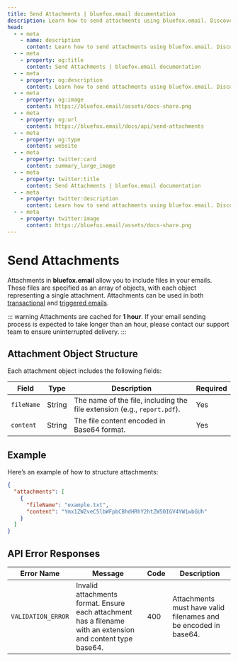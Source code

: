 ```yaml
---
title: Send Attachments | bluefox.email documentation
description: Learn how to send attachments using bluefox.email. Discover the attachment object structure, required fields, and example implementations.
head:
  - - meta
    - name: description
      content: Learn how to send attachments using bluefox.email. Discover the attachment object structure, required fields, and example implementations.
  - - meta
    - property: og:title
      content: Send Attachments | bluefox.email documentation
  - - meta
    - property: og:description
      content: Learn how to send attachments using bluefox.email. Discover the attachment object structure, required fields, and example implementations.
  - - meta
    - property: og:image
      content: https://bluefox.email/assets/docs-share.png
  - - meta
    - property: og:url
      content: https://bluefox.email/docs/api/send-attachments
  - - meta
    - property: og:type
      content: website
  - - meta
    - property: twitter:card
      content: summary_large_image
  - - meta
    - property: twitter:title
      content: Send Attachments | bluefox.email documentation
  - - meta
    - property: twitter:description
      content: Learn how to send attachments using bluefox.email. Discover the attachment object structure, required fields, and example implementations.
  - - meta
    - property: twitter:image
      content: https://bluefox.email/assets/docs-share.png
---
```


# Send Attachments

Attachments in **bluefox.email** allow you to include files in your emails. These files are specified as an array of objects, with each object representing a single attachment. Attachments can be used in both [transactional](/docs/api/send-transactional-email) and [triggered emails](/docs/api/send-triggered-email).

::: warning
Attachments are cached for **1 hour**. If your email sending process is expected to take longer than an hour, please contact our support team to ensure uninterrupted delivery.
:::

## Attachment Object Structure

Each attachment object includes the following fields:

| Field      | Type   | Description                                                      | Required |
|------------|--------|------------------------------------------------------------------|----------|
| `fileName` | String | The name of the file, including the file extension (e.g., `report.pdf`). | Yes      |
| `content`  | String | The file content encoded in Base64 format.                      | Yes      |

## Example

Here’s an example of how to structure attachments:

```json
{
  "attachments": [
    {
      "fileName": "example.txt",
      "content": "Ymx1ZWZveC5lbWFpbCBhdHRhY2htZW50IGV4YW1wbGUh"
    }
  ]
}

```

## API Error Responses  

| Error Name                          | Message                                                                 | Code | Description |
|--------------------------------------|-------------------------------------------------------------------------|------|-------------|
| `VALIDATION_ERROR`        | Invalid attachments format. Ensure each attachment has a filename with an extension and content type base64. | 400  | Attachments must have valid filenames and be encoded in base64. |